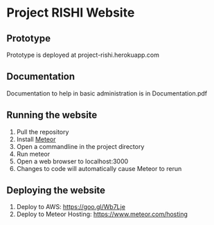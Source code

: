 # Project RISHI Website

## Prototype
Prototype is deployed at project-rishi.herokuapp.com

## Documentation
Documentation to help in basic administration is in Documentation.pdf

## Running the website
1. Pull the repository
2. Install [Meteor](https://www.meteor.com/)
3. Open a commandline in the project directory
4. Run meteor
5. Open a web browser to localhost:3000
6. Changes to code will automatically cause Meteor to rerun

## Deploying the website
1. Deploy to AWS: https://goo.gl/Wb7Lje
2. Deploy to Meteor Hosting: https://www.meteor.com/hosting
